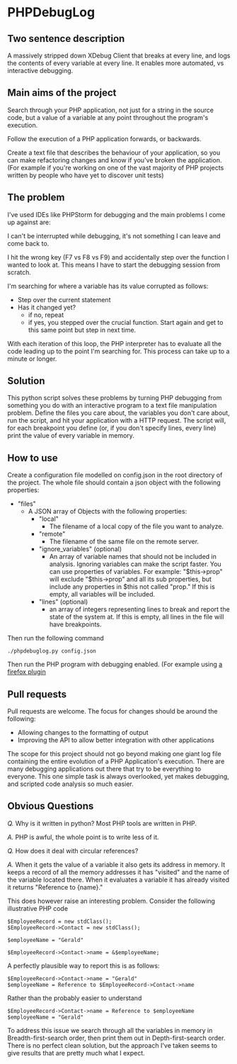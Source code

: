 # PHPDebugLog

Two sentence description
------------------------

A massively stripped down XDebug Client that breaks at every line, and logs the contents of every variable at every line. It enables more automated, vs interactive debugging.

Main aims of the project
------------------------

Search through your PHP application, not just for a string in the source code, but a value of a variable at any point throughout the program's execution.

Follow the execution of a PHP application forwards, or backwards.

Create a text file that describes the behaviour of your application, so you can make refactoring changes and know if you've broken the application. (For example if you're working on one of the vast majority of PHP projects written by people who have yet to discover unit tests)

The problem
-----------

I've used IDEs like PHPStorm for debugging and the main problems I come up against are:

I can't be interrupted while debugging, it's not something I can leave and come back to.

I hit the wrong key (F7 vs F8 vs F9) and accidentally step over the function I wanted to look at. This means I have to start the debugging session from scratch.
 
I'm searching for where a variable has its value corrupted as follows:

 + Step over the current statement
 + Has it changed yet?
   + if no, repeat
   + if yes, you stepped over the crucial function. Start again and get to this same point but step in next time.

With each iteration of this loop, the PHP interpreter has to evaluate all the code leading up to the point I'm searching for. This process can take up to a minute or longer.

Solution
--------

This python script solves these problems by turning PHP debugging from something you do with an interactive program to a text file manipulation problem. Define the files you care about, the variables you don't care about, run the script, and hit your application with a HTTP request. The script will, for each breakpoint you define (or, if you don't specify lines, every line) print the value of every variable in memory.

How to use
----------

Create a configuration file modelled on config.json in the root directory of the project. The whole file should contain a json object with the following properties:

 + "files"
   + A JSON array of Objects with the following properties:
     + "local"
       + The filename of a local copy of the file you want to analyze.
     + "remote"
       + The filename of the same file on the remote server.
     + "ignore_variables" (optional)
       + An array of variable names that should not be included in analysis. Ignoring variables can make the script faster. You can use properties of variables. For example: "$this->prop" will exclude "$this->prop" and all its sub properties, but include any properties in $this not called "prop." If this is empty, all variables will be included.
     + "lines" (optional)
       + an array of integers representing lines to break and report the state of the system at. If this is empty, all lines in the file will have breakpoints.

Then run the following command

    ./phpdebuglog.py config.json

Then run the PHP program with debugging enabled. (For example using [a firefox plugin](https://addons.mozilla.org/en-us/firefox/addon/the-easiest-xdebug/)

Pull requests
-------------

Pull requests are welcome. The focus for changes should be around the following:

 + Allowing changes to the formatting of output
 + Improving the API to allow better integration with other applications

The scope for this project should not go beyond making one giant log file containing the entire evolution of a PHP Application's execution. There are many debugging applications out there that try to be everything to everyone. This one simple task is always overlooked, yet makes debugging, and scripted code analysis so much easier.

Obvious Questions
-----------------

*Q.* Why is it written in python? Most PHP tools are written in PHP.

*A.* PHP is awful, the whole point is to write less of it.

*Q.* How does it deal with circular references?

*A.* When it gets the value of a variable it also gets its address in memory. It keeps a record of all the memory addresses it has "visited" and the name of the variable located there. When it evaluates a variable it has already visited it returns "Reference to {name}."

This does however raise an interesting problem. Consider the following illustrative PHP code

    $EmployeeRecord = new stdClass();
    $EmployeeRecord->Contact = new stdClass();

    $employeeName = "Gerald"

    $EmployeeRecord->Contact->name = &$employeeName;

A perfectly plausible way to report this is as follows:

    $EmployeeRecord->Contact->name = "Gerald"
    $employeeName = Reference to $EmployeeRecord->Contact->name

Rather than the probably easier to understand

    $EmployeeRecord->Contact->name = Reference to $employeeName
    $employeeName = "Gerald"

To address this issue we search through all the variables in memory in Breadth-first-search order, then print them out in Depth-first-search order. There is no perfect clean solution, but the approach I've taken seems to give results that are pretty much what I expect.
